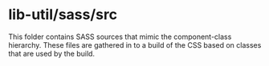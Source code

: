 # lib-util/sass/src

This folder contains SASS sources that mimic the component-class hierarchy. These files
are gathered in to a build of the CSS based on classes that are used by the build.
